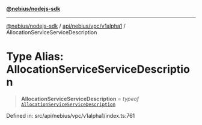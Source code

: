 [**@nebius/nodejs-sdk**](../../../../../README.md)

***

[@nebius/nodejs-sdk](../../../../../README.md) / [api/nebius/vpc/v1alpha1](../README.md) / AllocationServiceServiceDescription

# Type Alias: AllocationServiceServiceDescription

> **AllocationServiceServiceDescription** = *typeof* [`AllocationServiceServiceDescription`](../variables/AllocationServiceServiceDescription.md)

Defined in: src/api/nebius/vpc/v1alpha1/index.ts:761
